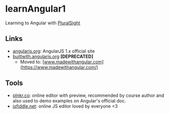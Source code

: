 # learnAngular1

Learning to Angular with [PluralSight](https://app.pluralsight.com/paths/skills/angular-js)

## Links

- [angularjs.org](https://angularjs.org/): AngularJS 1.x official site
- [builtwith.angularjs.org](https://builtwith.angularjs.org/) **[DEPRECATED]**
  - Moved to: [www.madewithangular.com](https://www.madewithangular.com/)

## Tools

- [plnkr.co](http://plnkr.co/): online editor with preview, recommended by course author and also used to demo examples on Angular's official doc.
- [jsfiddle.net](https://jsfiddle.net/): online JS editor loved by everyone <3
